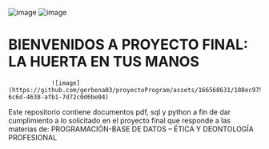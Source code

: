 ![image](https://github.com/gerbena03/proyectoProgram/assets/166568631/4f0f2e7d-2eae-4ad8-8691-8cf73adc2e13)
![image](https://github.com/gerbena03/proyectoProgram/assets/166568631/2c398177-eecd-416e-8746-1dc9a915e625)

# BIENVENIDOS A PROYECTO FINAL: LA HUERTA EN TUS MANOS

<p style="color: blue; font-family: 'Courier New', Courier, monospace;">

                ![image](https://github.com/gerbena03/proyectoProgram/assets/166568631/108ec975-6c6d-4638-afb1-7d72c0d6be04)

  Este repositorio contiene documentos pdf, sql y python a fin de dar cumplimiento a lo solicitado en el proyecto final que responde a las materias de: 
  PROGRAMACIÓN-BASE DE DATOS – ÉTICA Y DEONTOLOGÍA PROFESIONAL
</p>
